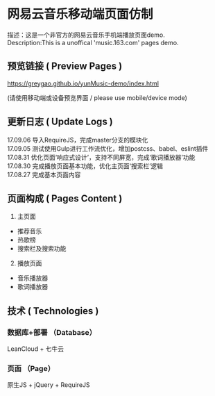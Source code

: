 # 网易云音乐移动端页面仿制
描述：这是一个非官方的网易云音乐手机端播放页面demo.  
Description:This is a unoffical 'music.163.com' pages demo.
## 预览链接 ( Preview Pages ) 

https://greygao.github.io/yunMusic-demo/index.html

(请使用移动端或设备预览界面 / please use mobile/device mode)

## 更新日志 ( Update Logs )
  17.09.06 导入RequireJS，完成master分支的模块化  
  17.09.05 测试使用Gulp进行工作流优化，增加postcss、babel、eslint插件  
  17.08.31 优化页面‘响应式设计’，支持不同屏宽，完成‘歌词播放器’功能  
  17.08.30 完成播放页面基本功能，优化主页面‘搜索栏’逻辑  
  17.08.27 完成基本页面内容  

## 页面构成 ( Pages Content )
1. 主页面
  - 推荐音乐
  - 热歌榜
  - 搜索栏及搜索功能
2. 播放页面
  - 音乐播放器
  - 歌词播放器

## 技术 ( Technologies )
### 数据库+部署 （Database）
LeanCloud + 七牛云
### 页面 （Page）
原生JS + jQuery + RequireJS

